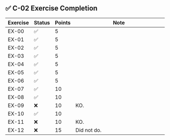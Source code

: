  ## ✅ C-02 Exercise Completion

| Exercise | Status | Points | Note                         |
|----------|--------|--------|------------------------------|
| EX-00    | ✅      | 5      | <img width="441" height="1"> |
| EX-01    | ✅      | 5      |                              |
| EX-02    | ✅      | 5      |                              |
| EX-03    | ✅      | 5      |                              |
| EX-04    | ✅      | 5      |                              |
| EX-05    | ✅      | 5      |                              |
| EX-06    | ✅      | 5      |                              |
| EX-07    | ✅      | 10     |                              |
| EX-08    | ✅      | 10     |                              |
| EX-09    | ❌      | 10     | KO.                          |
| EX-10    | ✅      | 10     |                              |
| EX-11    | ❌      | 10     | KO.                          |
| EX-12    | ❌      | 15     | Did not do.                  |
